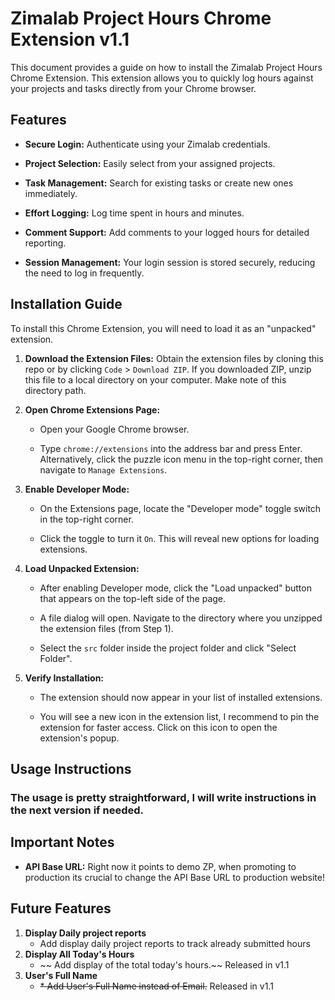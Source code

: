 # Zimalab Project Hours Chrome Extension v1.1

This document provides a guide on how to install the Zimalab Project Hours Chrome Extension. This extension allows you to quickly log hours against your projects and tasks directly from your Chrome browser.

## Features

* **Secure Login:** Authenticate using your Zimalab credentials.

* **Project Selection:** Easily select from your assigned projects.

* **Task Management:** Search for existing tasks or create new ones immediately.

* **Effort Logging:** Log time spent in hours and minutes.

* **Comment Support:** Add comments to your logged hours for detailed reporting.

* **Session Management:** Your login session is stored securely, reducing the need to log in frequently.

## Installation Guide

To install this Chrome Extension, you will need to load it as an "unpacked" extension.

1.  **Download the Extension Files:** Obtain the extension files by cloning this repo or by clicking `Code` > `Download ZIP`. If you downloaded ZIP, unzip this file to a local directory on your computer. Make note of this directory path.

2.  **Open Chrome Extensions Page:**

    * Open your Google Chrome browser.

    * Type `chrome://extensions` into the address bar and press Enter. Alternatively, click the puzzle icon menu in the top-right corner, then navigate to `Manage Extensions`.

3.  **Enable Developer Mode:**

    * On the Extensions page, locate the "Developer mode" toggle switch in the top-right corner.

    * Click the toggle to turn it `On`. This will reveal new options for loading extensions.

4.  **Load Unpacked Extension:**

    * After enabling Developer mode, click the "Load unpacked" button that appears on the top-left side of the page.

    * A file dialog will open. Navigate to the directory where you unzipped the extension files (from Step 1).

    * Select the `src` folder inside the project folder and click "Select Folder".

5.  **Verify Installation:**

    * The extension should now appear in your list of installed extensions.

    * You will see a new icon in the extension list, I recommend to pin the extension for faster access. Click on this icon to open the extension's popup.

## Usage Instructions

### The usage is pretty straightforward, I will write instructions in the next version if needed.

## Important Notes

* **API Base URL:** Right now it points to demo ZP, when promoting to production its crucial to change the API Base URL to production website!

## Future Features

1. **Display Daily project reports**
    * Add display daily project reports to track already submitted hours
2. **Display All Today's Hours**
    * ~~ Add display of the total today's hours.~~ Released in v1.1
3. **User's Full Name**
    * ~~* Add User's Full Name instead of Email.~~ Released in v1.1